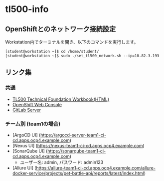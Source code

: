 # tl500-info

## OpenShiftとのネットワーク接続設定

Workstation内でターミナルを開き、以下のコマンドを実行します。

```
[student@workstation ~]$ cd /home/student/
[student@workstation ~]$ sudo ./set_tl500_network.sh --ip=10.82.3.193

```

## リンク集
### 共通
* [TL500 Technical Foundation Workbook(HTML)](http://tl500-docs-ja-tl500-tech-exercise.apps.ocp4.example.com)
* [OpenShift Web Console](https://console-openshift-console.apps.ocp4.example.com)
* [GitLab Server](https://gitlab-ce.apps.ocp4.example.com)

### チーム別 (team1の場合)
* [ArgoCD UI] (https://argocd-server-team1-ci-cd.apps.ocp4.example.com)
* [Nexus UI] (https://nexus-team1-ci-cd.apps.ocp4.example.com)
* [SonarQube UI] (https://sonarqube-team1-ci-cd.apps.ocp4.example.com)
  * ユーザー名: admin, パスワード: admin123
* [Allure UI] (https://allure-team1-ci-cd.apps.ocp4.example.com/allure-docker-service/projects/pet-battle-api/reports/latest/index.html)




